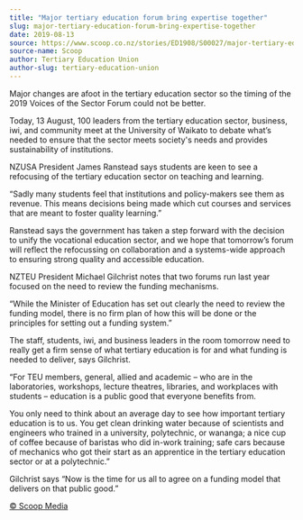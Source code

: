 ```yaml
---
title: "Major tertiary education forum bring expertise together"
slug: major-tertiary-education-forum-bring-expertise-together
date: 2019-08-13
source: https://www.scoop.co.nz/stories/ED1908/S00027/major-tertiary-education-forum-bring-expertise-together.htm
source-name: Scoop
author: Tertiary Education Union
author-slug: tertiary-education-union
---
```


<p>Major changes are afoot in the tertiary education sector so
the timing of the 2019 Voices of the Sector Forum could not
be better.</p>

<p>Today, 13 August, 100 leaders from the tertiary
education sector, business, iwi, and community meet at the
University of Waikato to debate what’s needed to ensure
that the sector meets society's needs and provides
sustainability of institutions.</p>

<p>NZUSA President James
Ranstead says students are keen to see a refocusing of the
tertiary education sector on teaching and
learning.</p>

<p>“Sadly many students feel that institutions
and policy-makers see them as revenue. This means decisions
being made which cut courses and services that are meant to
foster quality learning.”</p>

<p>Ranstead says the government
has taken a step forward with the decision to unify the
vocational education sector, and we hope that tomorrow’s
forum will reflect the refocussing on collaboration and a
systems-wide approach to ensuring strong quality and
accessible education.</p>

<p>NZTEU President Michael Gilchrist
notes that two forums run last year focused on the need to
review the funding mechanisms.</p>

<p>“While the Minister of
Education has set out clearly the need to review the funding
model, there is no firm plan of how this will be done or the
principles for setting out a funding system.”</p>

<p>The staff,
students, iwi, and business leaders in the room tomorrow
need to really get a firm sense of what tertiary education
is for and what funding is needed to deliver, says
Gilchrist.</p>

<p>“For TEU members, general, allied and
academic – who are in the laboratories, workshops, lecture
theatres, libraries, and workplaces with students –
education is a public good that everyone benefits
from.
</p>

<p>You only need to think about an average day to see
how important tertiary education is to us. You get clean
drinking water because of scientists and engineers who
trained in a university, polytechnic, or wananga; a nice cup
of coffee because of baristas who did in-work training; safe
cars because of mechanics who got their start as an
apprentice in the tertiary education sector or at a
polytechnic.”</p>

<p>Gilchrist says “Now is the time for us
all to agree on a funding model that delivers on that public
good.”</p><p>
<a href="http://www.scoop.co.nz/about/terms.html" target="_blank"><span>© Scoop Media</span></a>
         </p>